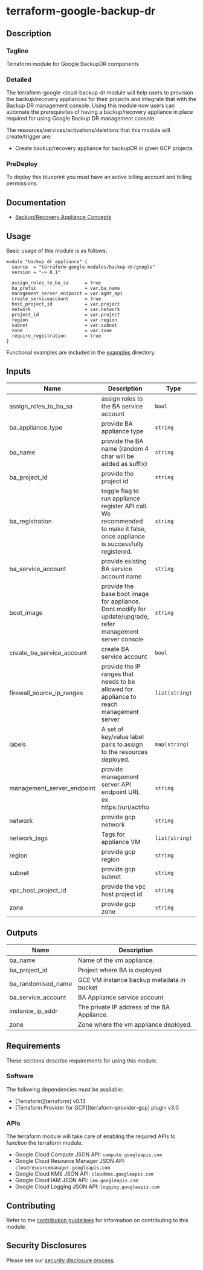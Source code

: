 # terraform-google-backup-dr

## Description
### Tagline
Terraform module for Google BackupDR components

### Detailed
The terraform-google-cloud-backup-dr module will help users to provision the backup/recovery appliances for their projects and integrate that with the Backup DR management console. Using this module now users can automate the  prerequisites  of having a backup/recovery appliance in place required for using Google Backup DR management console.


The resources/services/activations/deletions that this module will create/trigger are:

- Create backup/recovery appliance for backupDR in given GCP projects

### PreDeploy
To deploy this blueprint you must have an active billing account and billing permissions.

## Documentation
- [Backup/Recovery Appliance Concepts](https://cloud.google.com/backup-disaster-recovery/docs/concepts/manage-appliance)


## Usage
Basic usage of this module is as follows:

```hcl
module "backup_dr_appliance" {
  source  = "terraform-google-modules/backup-dr/google"
  version = "~> 0.1"

  assign_roles_to_ba_sa      = true
  ba_prefix                  = var.ba_name
  management_server_endpoint = var.mgmt_api
  create_serviceaccount      = true
  host_project_id            = var.project
  network                    = var.network
  project_id                 = var.project
  region                     = var.region
  subnet                     = var.subnet
  zone                       = var.zone
  require_registration       = true
}
```

Functional examples are included in the
[examples](./examples/) directory.

<!-- BEGINNING OF PRE-COMMIT-TERRAFORM DOCS HOOK -->
## Inputs

| Name | Description | Type | Default | Required |
|------|-------------|------|---------|:--------:|
| assign\_roles\_to\_ba\_sa | assign roles to the BA service account | `bool` | n/a | yes |
| ba\_appliance\_type | provide BA appliance type | `string` | n/a | yes |
| ba\_name | provide the BA name (random 4 char will be added as suffix) | `string` | n/a | yes |
| ba\_project\_id | provide the project id | `string` | n/a | yes |
| ba\_registration | toggle flag to run appliance register API call. We recommended to make it false, once appliance is successfully registered. | `string` | `"true"` | no |
| ba\_service\_account | provide existing BA service account name | `string` | `"none"` | no |
| boot\_image | provide the base boot image for appliance. Dont modify for update/upgrade, refer management server console | `string` | `"projects/backupdr-images/global/images/sky-11-0-5-447"` | no |
| create\_ba\_service\_account | create BA service account | `bool` | n/a | yes |
| firewall\_source\_ip\_ranges | provide the IP ranges that needs to be allowed for appliance to reach management server | `list(string)` | `[]` | no |
| labels | A set of key/value label pairs to assign to the resources deployed. | `map(string)` | `{}` | no |
| management\_server\_endpoint | provide management server API endpoint URL ex. https://uri/actifio | `string` | n/a | yes |
| network | provide gcp network | `string` | n/a | yes |
| network\_tags | Tags for appliance VM | `list(string)` | `[]` | no |
| region | provide gcp region | `string` | n/a | yes |
| subnet | provide gcp subnet | `string` | n/a | yes |
| vpc\_host\_project\_id | provide the vpc host project id | `string` | n/a | yes |
| zone | provide gcp zone | `string` | n/a | yes |

## Outputs

| Name | Description |
|------|-------------|
| ba\_name | Name of the vm appliance. |
| ba\_project\_id | Project where BA is deployed |
| ba\_randomised\_name | GCE VM instance backup metadata in bucket |
| ba\_service\_account | BA Appliance service account |
| instance\_ip\_addr | The private IP address of the BA Appliance. |
| zone | Zone where the vm appliance deployed. |

<!-- END OF PRE-COMMIT-TERRAFORM DOCS HOOK -->

## Requirements

These sections describe requirements for using this module.

### Software

The following dependencies must be available:

- [Terraform][terraform] v0.13
- [Terraform Provider for GCP][terraform-provider-gcp] plugin v3.0

### APIs

The terraform module will take care of enabling the required APIs to function the terraform module.

- Google Cloud Compute JSON API: `compute.googleapis.com`
- Google Cloud Resource Manager JSON API: `cloudresourcemanager.googleapis.com`
- Google Cloud KMS JSON API: `cloudkms.googleapis.com`
- Google Cloud IAM JSON API: `iam.googleapis.com`
- Google Cloud Logging JSON API: `logging.googleapis.com`

## Contributing

Refer to the [contribution guidelines](./CONTRIBUTING.md) for
information on contributing to this module.

## Security Disclosures

Please see our [security disclosure process](./SECURITY.md).

